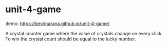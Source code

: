 # unit-4-game
demo:  https://keshnarana.github.io/unit-4-game/

A crystal counter game where the value of crystals change on every click. To win the crystal count should be equal to the lucky number.
